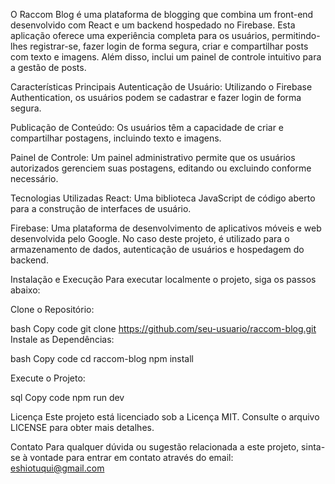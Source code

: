 O Raccom Blog é uma plataforma de blogging que combina um front-end desenvolvido com React e um backend hospedado no Firebase. Esta aplicação oferece uma experiência completa para os usuários, permitindo-lhes registrar-se, fazer login de forma segura, criar e compartilhar posts com texto e imagens. Além disso, inclui um painel de controle intuitivo para a gestão de posts.

Características Principais
Autenticação de Usuário: Utilizando o Firebase Authentication, os usuários podem se cadastrar e fazer login de forma segura.

Publicação de Conteúdo: Os usuários têm a capacidade de criar e compartilhar postagens, incluindo texto e imagens.

Painel de Controle: Um painel administrativo permite que os usuários autorizados gerenciem suas postagens, editando ou excluindo conforme necessário.

Tecnologias Utilizadas
React: Uma biblioteca JavaScript de código aberto para a construção de interfaces de usuário.

Firebase: Uma plataforma de desenvolvimento de aplicativos móveis e web desenvolvida pelo Google. No caso deste projeto, é utilizado para o armazenamento de dados, autenticação de usuários e hospedagem do backend.

Instalação e Execução
Para executar localmente o projeto, siga os passos abaixo:

Clone o Repositório:

bash
Copy code
git clone https://github.com/seu-usuario/raccom-blog.git
Instale as Dependências:

bash
Copy code
cd raccom-blog
npm install


Execute o Projeto:

sql
Copy code
npm run dev


Licença
Este projeto está licenciado sob a Licença MIT. Consulte o arquivo LICENSE para obter mais detalhes.

Contato
Para qualquer dúvida ou sugestão relacionada a este projeto, sinta-se à vontade para entrar em contato através do email: eshiotuqui@gmail.com
